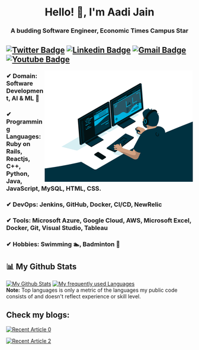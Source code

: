 <h1 align="center">Hello! 👋, I'm Aadi Jain</h1>

<h3 align="center">A budding Software Engineer, Economic Times Campus Star</h3>

[![Twitter Badge](https://img.shields.io/badge/-Aadi_Jain-red?style=flat-square&logo=twitter&logoColor=white&link=https://twitter.com/Aadi_Jain_7)](https://twitter.com/Aadi_Jain_7)  [![Linkedin Badge](https://img.shields.io/badge/-Aadi_Jain-blue?style=flat-square&logo=Linkedin&logoColor=white&link=https://www.linkedin.com/in/aadijain7102//)](https://www.linkedin.com/in/aadijain7102/) [![Gmail Badge](https://img.shields.io/badge/-jainaadi7102@gmail.com-red?style=flat-square&logo=Gmail&logoColor=white&link=mailto:jainaadi7102@gmail.com)](mailto:jainaadi7102@gmail.com) [![Youtube Badge](https://img.shields.io/badge/-Aadi_Jain-blue?style=flat-square&logo=Youtube&logoColor=white&link=https://www.youtube.com/channel/UCO4BjmZq5NEB9zPwHlhoAyw//)](https://www.youtube.com/channel/UCO4BjmZq5NEB9zPwHlhoAyw/)
---------------------------------------------------------------------------------------------------------------------------------------------------------------------------------

  <img align="right" alt="GIF" src="https://github.com/Aadi71/Aadi71/blob/main/code.gif?raw=true" width="400" height="300" />

### ✔  **Domain:** Software Development, AI & ML 🤖
### ✔  **Programming Languages:** Ruby on Rails, Reactjs, C++, Python, Java, JavaScript, MySQL, HTML, CSS.
### ✔  **DevOps:** Jenkins, GitHub, Docker, CI/CD, NewRelic
### ✔  **Tools:** Microsoft Azure, Google Cloud, AWS, Microsoft Excel, Docker, Git, Visual Studio, Tableau
### ✔  **Hobbies:** Swimming 🏊‍, Badminton 🏸 

## 📊 My Github Stats

  <a href="https://github.com/Aadi71/github-readme-stats"><img alt="My Github Stats" src="https://github-readme-stats-orcin-mu-70.vercel.app/api?username=Aadi71&show_icons=true&count_private=true&theme=react&hide_border=true&bg_color=0D1117" /></a>
  <a href="https://github.com/Aadi71/github-readme-stats"><img alt="My frequently used Languages" src="https://github-readme-stats-orcin-mu-70.vercel.app/api/top-langs/?username=Aadi71&langs_count=8&count_private=true&layout=compact&theme=react&hide_border=true&bg_color=0D1117" /></a>
  <br/>
  <b>Note:</b> Top languages is only a metric of the languages my public code consists of and doesn't reflect experience or skill level.

## Check my blogs:

 <a target="_blank" href="https://github-readme-medium-recent-article.vercel.app/medium/@aadijain71/0"><img src="https://github-readme-medium-recent-article.vercel.app/medium/@aadijain71/0" alt="Recent Article 0"> 

<a target="_blank" href="https://github-readme-medium-recent-article.vercel.app/medium/@aadijain71/2"><img src="https://github-readme-medium-recent-article.vercel.app/medium/@aadijain71/2" alt="Recent Article 2"> 

